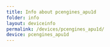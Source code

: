 ```yaml
---
title: Info about pcengines_apu1d
folder: info
layout: deviceinfo
permalink: /devices/pcengines_apu1d/
device: pcengines_apu1d
---
```

